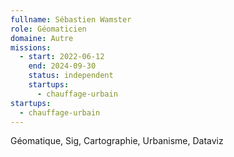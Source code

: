 ```yaml
---
fullname: Sébastien Wamster
role: Géomaticien
domaine: Autre
missions:
  - start: 2022-06-12
    end: 2024-09-30
    status: independent
    startups:
      - chauffage-urbain
startups:
  - chauffage-urbain
---
```

Géomatique, Sig, Cartographie, Urbanisme, Dataviz